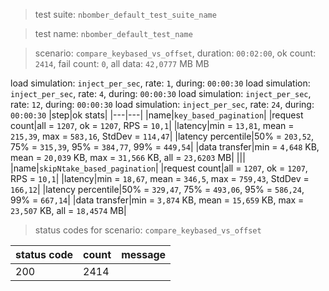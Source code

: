 > test suite: `nbomber_default_test_suite_name`

> test name: `nbomber_default_test_name`

> scenario: `compare_keybased_vs_offset`, duration: `00:02:00`, ok count: `2414`, fail count: `0`, all data: `42,0777` MB MB

load simulation: `inject_per_sec`, rate: `1`, during: `00:00:30`
load simulation: `inject_per_sec`, rate: `4`, during: `00:00:30`
load simulation: `inject_per_sec`, rate: `12`, during: `00:00:30`
load simulation: `inject_per_sec`, rate: `24`, during: `00:00:30`
|step|ok stats|
|---|---|
|name|`key_based_pagination`|
|request count|all = `1207`, ok = `1207`, RPS = `10,1`|
|latency|min = `13,81`, mean = `215,39`, max = `583,16`, StdDev = `114,47`|
|latency percentile|50% = `203,52`, 75% = `315,39`, 95% = `384,77`, 99% = `449,54`|
|data transfer|min = `4,648` KB, mean = `20,039` KB, max = `31,566` KB, all = `23,6203` MB|
|||
|name|`skipNtake_based_pagination`|
|request count|all = `1207`, ok = `1207`, RPS = `10,1`|
|latency|min = `18,67`, mean = `346,5`, max = `759,43`, StdDev = `166,12`|
|latency percentile|50% = `329,47`, 75% = `493,06`, 95% = `586,24`, 99% = `667,14`|
|data transfer|min = `3,874` KB, mean = `15,659` KB, max = `23,507` KB, all = `18,4574` MB|
> status codes for scenario: `compare_keybased_vs_offset`

|status code|count|message|
|---|---|---|
|200|2414||

